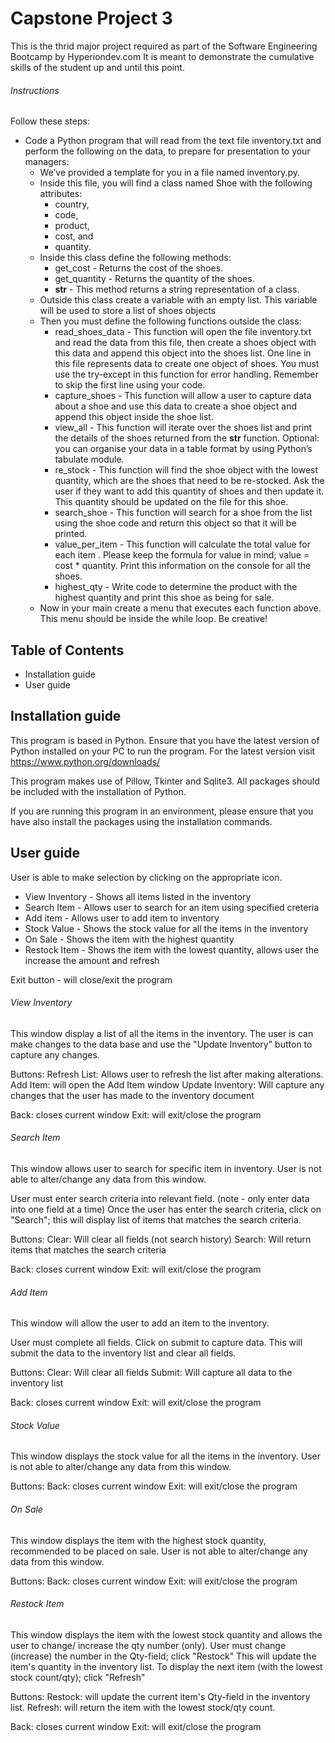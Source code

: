 # Capstone Project 3
This is the thrid major project required as part of the Software Engineering Bootcamp by Hyperiondev.com
It is meant to demonstrate the cumulative skills of the student up and until this point.

###### Instructions
Follow these steps:
* Code a Python program that will read from the text file inventory.txt and perform the following on the data, to prepare for presentation to your managers:
    * We’ve provided a template for you in a file named inventory.py.
    * Inside this file, you will find a class named Shoe with the following attributes:
        * country,
        * code,
        * product,
        * cost, and
        * quantity.
    * Inside this class define the following methods:
        * get_cost - Returns the cost of the shoes.
        * get_quantity - Returns the quantity of the shoes.
        * __str__ - This method returns a string representation of a class.
    * Outside this class create a variable with an empty list. This variable will be used to store a list of shoes objects
    * Then you must define the following functions outside the class:
        * read_shoes_data - This function will open the file inventory.txt and read the data from this file, then create a shoes object with this data and append this object into the shoes list. One line in this file represents data to create one object of shoes. You must use the try-except in this function for error handling. Remember to skip the first line using your code.
        * capture_shoes - This function will allow a user to capture data about a shoe and use this data to create a shoe object and append this object inside the shoe list.
        * view_all - This function will iterate over the shoes list and print the details of the shoes returned from the __str__ function. Optional: you can organise your data in a table format by using Python’s tabulate module.
        * re_stock - This function will find the shoe object with the lowest quantity, which are the shoes that need to be re-stocked. Ask the user if they want to add this quantity of shoes and then update it. This quantity should be updated on the file for this shoe.
        * search_shoe - This function will search for a shoe from the list using the shoe code and return this object so that it will be printed.
        * value_per_item - This function will calculate the total value for each item . Please keep the formula for value in mind; value = cost * quantity. Print this information on the console for all the shoes.
        * highest_qty - Write code to determine the product with the highest quantity and print this shoe as being for sale.
    * Now in your main create a menu that executes each function above. This menu should be inside the while loop. Be creative!

## Table of Contents
* Installation guide
* User guide

## Installation guide
This program is based in Python. Ensure that you have the latest version of Python installed on your PC to run the program.
For the latest version visit https://www.python.org/downloads/ 

This program makes use of Pillow, Tkinter and Sqlite3. All packages should be included with the installation of Python.

If you are running this program in an environment, please ensure that you have also install the packages using the installation commands.

## User guide
User is able to make selection by clicking on the appropriate icon.
* View Inventory - Shows all items listed in the inventory
* Search Item - Allows user to search for an item using specified creteria
* Add item - Allows user to add item to inventory
* Stock Value - Shows the stock value for all the items in the inventory
* On Sale - Shows the item with the highest quantity
* Restock Item - Shows the item with the lowest quantity, allows user the increase the amount and refresh 

Exit button - will close/exit the program

###### View Inventory
This window display a list of all the items in the inventory.
The user is can make changes to the data base and use the "Update Inventory" button to capture any changes.

Buttons:
Refresh List: Allows user to refresh the list after making alterations.
Add Item: will open the Add Item window
Update Inventory: Will capture any changes that the user has made to the inventory document

Back: closes current window
Exit: will exit/close the program

###### Search Item
This window allows user to search for specific item in inventory.
User is not able to alter/change any data from this window.

User must enter search criteria into relevant field. (note - only enter data into one field at a time)
Once the user has enter the search criteria, click on "Search"; this will display list of items that matches the search criteria.

Buttons:
Clear: Will clear all fields (not search history)
Search: Will return items that matches the search criteria

Back: closes current window
Exit: will exit/close the program

###### Add Item
This window will allow the user to add an item to the inventory.

User must complete all fields. Click on submit to capture data. This will submit the data to the inventory list and clear all fields.

Buttons:
Clear: Will clear all fields
Submit: Will capture all data to the inventory list

Back: closes current window
Exit: will exit/close the program

###### Stock Value
This window displays the stock value for all the items in the inventory.
User is not able to alter/change any data from this window.

Buttons:
Back: closes current window
Exit: will exit/close the program

###### On Sale
This window displays the item with the highest stock quantity, recommended to be placed on sale.
User is not able to alter/change any data from this window.

Buttons:
Back: closes current window
Exit: will exit/close the program

###### Restock Item
This window displays the item with the lowest stock quantity and allows the user to change/ increase the qty number (only). 
User must change (increase) the number in the Qty-field; click "Restock"
This will update the item's quantity in the inventory list.
To display the next item (with the lowest stock count/qty); click "Refresh"

Buttons:
Restock: will update the current item's Qty-field in the inventory list.
Refresh: will return the item with the lowest stock/qty count.

Back: closes current window
Exit: will exit/close the program
